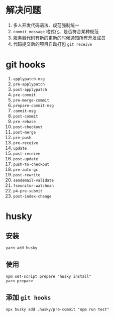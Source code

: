 # 解决问题

1. 多人开发代码语法、规范强制统一
2. `commit message` 格式化、是否符合某种规范
3. 服务器代码有新的更新的时候通知所有开发成员
4. 代码提交后的项目自动打包 `git receive`

# git hooks

1. `applypatch-msg`
2. `pre-applypatch`
3. `post-applypatch`
4. `pre-commit`
5. `pre-merge-commit`
6. `prepare-commit-msg`
7. `commit-msg`
8. `post-commit`
9. `pre-rebase`
10. `post-checkout`
11. `post-merge`
12. `pre-push`
13. `pre-receive`
14. `update`
15. `post-receive`
16. `post-update`
17. `push-to-checkout`
18. `pre-auto-gc`
19. `post-rewrite`
20. `sendemail-validate`
21. `fsmonitor-watchman`
22. `p4-pre-submit`
23. `post-index-change`

# husky

## 安装

```
yarn add husky
```

## 使用

```
npm set-script prepare "husky install"
yarn prepare
```

## 添加 `git hooks`

```
npx husky add .husky/pre-commit "npm run test"
```
